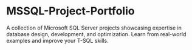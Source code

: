 # MSSQL-Project-Portfolio
A collection of Microsoft SQL Server projects showcasing expertise in database design, development, and optimization. Learn from real-world examples and improve your T-SQL skills.
